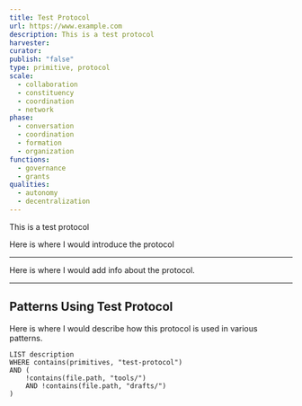```yaml
---
title: Test Protocol
url: https://www.example.com
description: This is a test protocol
harvester: 
curator: 
publish: "false"
type: primitive, protocol
scale:
  - collaboration
  - constituency
  - coordination
  - network
phase:
  - conversation
  - coordination
  - formation
  - organization
functions:
  - governance
  - grants
qualities:
  - autonomy
  - decentralization
---
```


This is a test protocol

Here is where I would introduce the protocol

---

Here is where I would add info about the protocol.

---

## Patterns Using Test Protocol

Here is where I would describe how this protocol is used in various patterns.

```dataview
LIST description
WHERE contains(primitives, "test-protocol") 
AND (
    !contains(file.path, "tools/") 
    AND !contains(file.path, "drafts/")
)
```